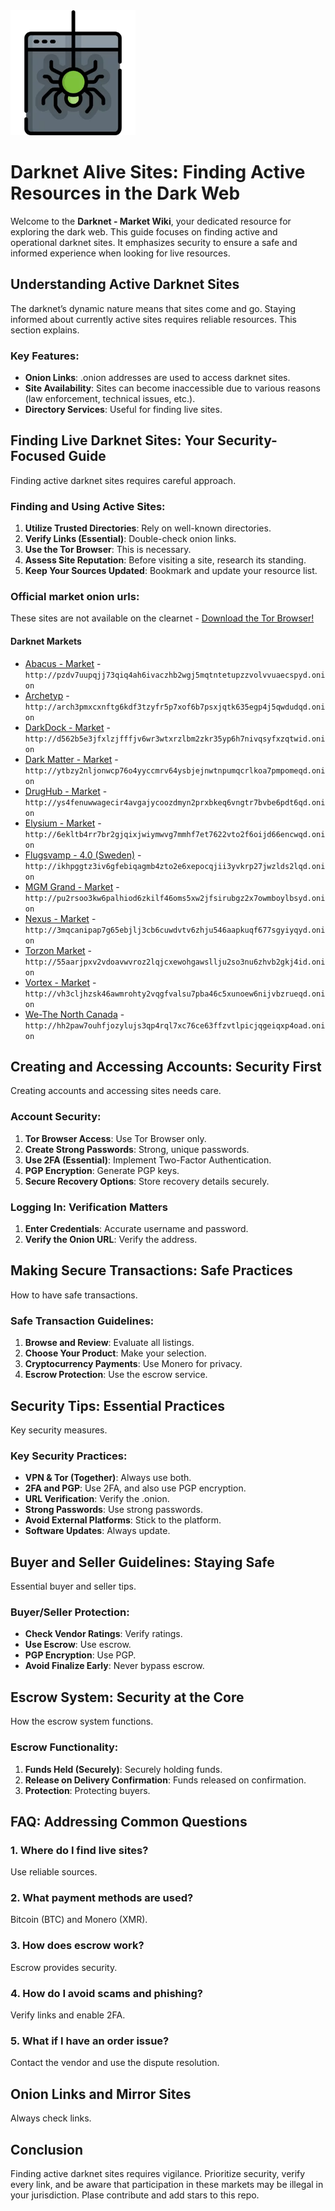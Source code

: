 <img src="/static/light.webp" width="200">

# Darknet Alive Sites: Finding Active Resources in the Dark Web

Welcome to the **Darknet - Market Wiki**, your dedicated resource for exploring the dark web. This guide focuses on finding active and operational darknet sites. It emphasizes security to ensure a safe and informed experience when looking for live resources.

## Understanding Active Darknet Sites

The darknet’s dynamic nature means that sites come and go. Staying informed about currently active sites requires reliable resources. This section explains.

### Key Features:
-   **Onion Links**: .onion addresses are used to access darknet sites.
-   **Site Availability**: Sites can become inaccessible due to various reasons (law enforcement, technical issues, etc.).
-   **Directory Services**: Useful for finding live sites.

## Finding Live Darknet Sites: Your Security-Focused Guide

Finding active darknet sites requires careful approach.

### Finding and Using Active Sites:
1.  **Utilize Trusted Directories**: Rely on well-known directories.
2.  **Verify Links (Essential)**: Double-check onion links.
3.  **Use the Tor Browser**: This is necessary.
4.  **Assess Site Reputation**: Before visiting a site, research its standing.
5.  **Keep Your Sources Updated**: Bookmark and update your resource list.

### Official market onion urls:
These sites are not available on the clearnet - [Download the Tor Browser!](https://www.torproject.org/download/)

#### Darknet Markets

*   [Abacus - Market](http://pzdv7uupqjj73qiq4ah6ivaczhb2wgj5mqtntetupzzvolvvuaecspyd.onion) - `http://pzdv7uupqjj73qiq4ah6ivaczhb2wgj5mqtntetupzzvolvvuaecspyd.onion`
*   [Archetyp](@archetyp) - `http://arch3pmxcxnftg6kdf3tzyfr5p7xof6b7psxjqtk635egp4j5qwdudqd.onion`
*   [DarkDock - Market](http://d562b5e3jfxlzjfffjv6wr3wtxrzlbm2zkr35yp6h7nivqsyfxzqtwid.onion) - `http://d562b5e3jfxlzjfffjv6wr3wtxrzlbm2zkr35yp6h7nivqsyfxzqtwid.onion`
*   [Dark Matter - Market](http://ytbzy2nljonwcp76o4yyccmrv64ysbjejnwtnpumqcrlkoa7pmpomeqd.onion) - `http://ytbzy2nljonwcp76o4yyccmrv64ysbjejnwtnpumqcrlkoa7pmpomeqd.onion`
*   [DrugHub - Market](http://ys4fenuwwagecir4avgajycoozdmyn2prxbkeq6vngtr7bvbe6pdt6qd.onion) - `http://ys4fenuwwagecir4avgajycoozdmyn2prxbkeq6vngtr7bvbe6pdt6qd.onion`
*   [Elysium - Market](http://6ekltb4rr7br2gjqixjwiymwvg7mmhf7et7622vto2f6oijd66encwqd.onion) - `http://6ekltb4rr7br2gjqixjwiymwvg7mmhf7et7622vto2f6oijd66encwqd.onion`
*   [Flugsvamp - 4.0 (Sweden)](http://ikhpggtz3iv6gfebiqagmb4zto2e6xepocqjii3yvkrp27jwzlds2lqd.onion) - `http://ikhpggtz3iv6gfebiqagmb4zto2e6xepocqjii3yvkrp27jwzlds2lqd.onion`
*   [MGM Grand - Market](http://pu2rsoo3kw6palhiod6zkilf46oms5xw2jfsirubgz2x7owmboylbsyd.onion) - `http://pu2rsoo3kw6palhiod6zkilf46oms5xw2jfsirubgz2x7owmboylbsyd.onion`
*   [Nexus - Market](http://3mqcanipap7g65ebjlj3cb6cuwdvtv6zhju546aapkuqf677sgyiyqyd.onion) - `http://3mqcanipap7g65ebjlj3cb6cuwdvtv6zhju546aapkuqf677sgyiyqyd.onion`
*   [Torzon Market](http://55aarjpxv2vdoavwvroz2lqjcxewohgawsllju2so3nu6zhvb2gkj4id.onion) - `http://55aarjpxv2vdoavwvroz2lqjcxewohgawsllju2so3nu6zhvb2gkj4id.onion`
*   [Vortex - Market](http://vh3cljhzsk46awmrohty2vqgfvalsu7pba46c5xunoew6nijvbzrueqd.onion) - `http://vh3cljhzsk46awmrohty2vqgfvalsu7pba46c5xunoew6nijvbzrueqd.onion`
*   [We-The North Canada](http://hh2paw7ouhfjozylujs3qp4rql7xc76ce63ffzvtlpicjqgeiqxp4oad.onion) - `http://hh2paw7ouhfjozylujs3qp4rql7xc76ce63ffzvtlpicjqgeiqxp4oad.onion`

## Creating and Accessing Accounts: Security First

Creating accounts and accessing sites needs care.

### Account Security:
1.  **Tor Browser Access**: Use Tor Browser only.
2.  **Create Strong Passwords**: Strong, unique passwords.
3.  **Use 2FA (Essential)**: Implement Two-Factor Authentication.
4.  **PGP Encryption**: Generate PGP keys.
5.  **Secure Recovery Options**: Store recovery details securely.

### Logging In: Verification Matters
1.  **Enter Credentials**: Accurate username and password.
2.  **Verify the Onion URL**: Verify the address.

## Making Secure Transactions: Safe Practices

How to have safe transactions.

### Safe Transaction Guidelines:
1.  **Browse and Review**: Evaluate all listings.
2.  **Choose Your Product**: Make your selection.
3.  **Cryptocurrency Payments**: Use Monero for privacy.
4.  **Escrow Protection**: Use the escrow service.

## Security Tips: Essential Practices

Key security measures.

### Key Security Practices:
-   **VPN & Tor (Together)**: Always use both.
-   **2FA and PGP**: Use 2FA, and also use PGP encryption.
-   **URL Verification**: Verify the .onion.
-   **Strong Passwords**: Use strong passwords.
-   **Avoid External Platforms**: Stick to the platform.
-   **Software Updates**: Always update.

## Buyer and Seller Guidelines: Staying Safe

Essential buyer and seller tips.

### Buyer/Seller Protection:
-   **Check Vendor Ratings**: Verify ratings.
-   **Use Escrow**: Use escrow.
-   **PGP Encryption**: Use PGP.
-   **Avoid Finalize Early**: Never bypass escrow.

## Escrow System: Security at the Core

How the escrow system functions.

### Escrow Functionality:
1.  **Funds Held (Securely)**: Securely holding funds.
2.  **Release on Delivery Confirmation**: Funds released on confirmation.
3.  **Protection**: Protecting buyers.

## FAQ: Addressing Common Questions

### 1. Where do I find live sites?
Use reliable sources.

### 2. What payment methods are used?
Bitcoin (BTC) and Monero (XMR).

### 3. How does escrow work?
Escrow provides security.

### 4. How do I avoid scams and phishing?
Verify links and enable 2FA.

### 5. What if I have an order issue?
Contact the vendor and use the dispute resolution.

## Onion Links and Mirror Sites

Always check links.

## Conclusion

Finding active darknet sites requires vigilance. Prioritize security, verify every link, and be aware that participation in these markets may be illegal in your jurisdiction.
Plase contribute and add stars to this repo.